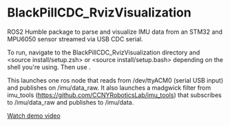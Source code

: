 # BlackPillCDC_RvizVisualization
ROS2 Humble package to parse and visualize IMU data from an STM32 and MPU6050 sensor streamed via USB CDC serial. 

To run, navigate to the BlackPillCDC_RvizVisualization directory and <source install/setup.zsh> or <source install/setup.bash> depending on the shell you're using. Then use <ros2 launch serial_mpu_reader imu_visualize.launch.py>.

This launches one ros node that reads from /dev/ttyACM0 (serial USB input) and publishes on /imu/data_raw. It also launches a madgwick filter from imu_tools (https://github.com/CCNYRoboticsLab/imu_tools) that subscribes to /imu/data_raw and publishes to /imu/data.

[Watch demo video](demo.mp4)

